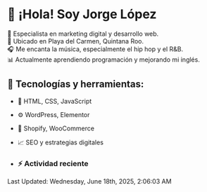 # 👋 ¡Hola! Soy Jorge López  

🚀 Especialista en marketing digital y desarrollo web.  
📍 Ubicado en Playa del Carmen, Quintana Roo.  
🎧 Me encanta la música, especialmente el hip hop y el R&B.  
📊 Actualmente aprendiendo programación y mejorando mi inglés.  

## 🌟 Tecnologías y herramientas:
- 📌 HTML, CSS, JavaScript
- ⚙️ WordPress, Elementor
- 🛒 Shopify, WooCommerce
- 📈 SEO y estrategias digitales

- ### :zap: Actividad reciente
<!--RECENT_ACTIVITY:start-->
<!--RECENT_ACTIVITY:end-->
<!--RECENT_ACTIVITY:last_update-->
Last Updated: Wednesday, June 18th, 2025, 2:06:03 AM
<!--RECENT_ACTIVITY:last_update_end-->
